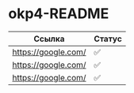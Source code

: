 # okp4-README

| Ссылка               | Статус |
|----------------------|--------|
| https://google.com/  | ✅      |
| https://google.com/  | ✅      |
| https://google.com/  | ✅      |